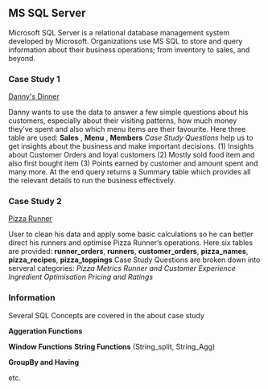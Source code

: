 ## MS SQL Server

Microsoft SQL Server is a relational database management system developed by Microsoft.
Organizations use MS SQL to store and query information about their business operations;
from inventory to sales, and beyond.

### **Case Study 1**
[Danny's Dinner](https://8weeksqlchallenge.com/case-study-1/)

Danny wants to use the data to answer a few simple questions about his customers, especially about their visiting patterns, how much money they’ve spent and also which menu items are their favourite. 
Here three table are used: **Sales** , **Menu** , **Members**
*Case Study Questions* help us to get insights about the business and make important decisions.
(1) Insights about Customer Orders and loyal customers
(2) Mostly sold food item and also first bought item
(3) Points earned by customer and amount spent
and many more.
At the end query returns a Summary table which provides all the relevant details to run the business effectively.

### **Case Study 2**
[Pizza Runner](https://8weeksqlchallenge.com/case-study-2/)

User to clean his data and apply some basic calculations so he can better direct his runners and optimise Pizza Runner’s operations.
Here six tables are provided: **runner_orders**, **runners**, **customer_orders**, **pizza_names**, **pizza_recipes**, **pizza_toppings**
Case Study Questions are broken down into serveral categories:
*Pizza Metrics*
*Runner and Customer Experience*
*Ingredient Optimisation*
*Pricing and Ratings*

### **Information**
Several SQL Concepts are covered in the about case study

**Aggeration Functions**

**Window Functions**
**String Functions** (String_split, String_Agg)

**GroupBy and Having**

etc.


